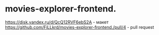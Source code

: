 # movies-explorer-frontend.

https://disk.yandex.ru/d/QcQ12RVF6ebS2A - макет
https://github.com/FiLLkrd/movies-explorer-frontend./pull/4 - pull request